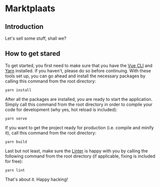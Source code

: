 # Marktplaats

## Introduction

Let's sell some stuff, shall we?

## How to get stared

To get started, you first need to make sure that you have the [Vue CLI](https://cli.vuejs.org) and [Yarn](https://yarnpkg.com/en) installed. If you haven't, please do so before continuing. With these tools set up, you can go ahead and install the necessary packages by calling this command from the root directory:

    yarn install

After all the packages are installed, you are ready to start the application. Simply call this command from the root directory in order to compile your code for development (why yes, hot reload is included):

    yarn serve

If you want to get the project ready for production (i.e. compile and minify it), call this command from the root directory:

    yarn build

Last but not least, make sure the [Linter](https://github.com/vuejs/vue-cli/tree/dev/packages/%40vue/cli-plugin-eslint) is happy with you by calling the following command from the root directory (if applicable, fixing is included for free):

    yarn lint

That's about it. Happy hacking!
